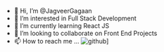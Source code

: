- 👋 Hi, I’m @JagveerGagaan
- 👀 I’m interested in Full Stack Development
- 🌱 I’m currently learning React JS
- 💞️ I’m looking to collaborate on Front End Projects
- 📫 How to reach me ...
![github](https://img.shields.io/badge/GitHub-000000?style=for-the-badge&logo=GitHub&logoColor=white)]

<!---
JagveerGagaan/JagveerGagaan is a ✨ special ✨ repository because its `README.md` (this file) appears on your GitHub profile.
You can click the Preview link to take a look at your changes.
--->
